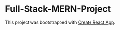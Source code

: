 # Full-Stack-MERN-Project

This project was bootstrapped with [Create React App](https://github.com/facebook/create-react-app).

